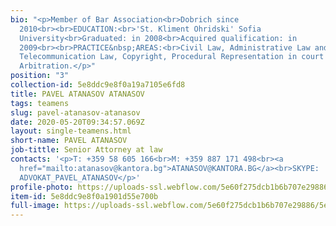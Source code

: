 ```yaml
---
bio: "<p>Member of Bar Association<br>Dobrich since
  2010<br><br>EDUCATION:<br>'St. Kliment Ohridski' Sofia
  University<br>Graduated: in 2008<br>Acquired qualification: in
  2009<br><br>PRACTICE&nbsp;AREAS:<br>Civil Law, Administrative Law and Process,
  Telecommunication Law, Copyright, Procedural Representation in court and
  Arbitration.</p>"
position: "3"
collection-id: 5e8ddc9e8f0a19a7105e6fd8
title: PAVEL ATANASOV ATANASOV
tags: teamens
slug: pavel-atanasov-atanasov
date: 2020-05-20T09:34:57.069Z
layout: single-teamens.html
short-name: PAVEL ATANASOV
job-tittle: Senior Attorney at law
contacts: '<p>T: +359 58 605 166<br>M: +359 887 171 498<br><a
  href="mailto:atanasov@kantora.bg">ATANASOV@KANTORA.BG</a><br>SKYPE:
  ADVOKAT_PAVEL_ATANASOV</p>'
profile-photo: https://uploads-ssl.webflow.com/5e60f275dcb1b6b707e29886/5e60f2ecafff65e14d9b9afe_5e52e2ac33d368c1d43b4448_5ca391f1db5d2e0cf3ea75b0_Atanasov_Small.jpeg
item-id: 5e8ddc9e8f0a1901d55e700b
full-image: https://uploads-ssl.webflow.com/5e60f275dcb1b6b707e29886/5e60f2ecafff65c9939b9aff_5e52e2ac33d368967c3b4447_5ca391ec50cb2eab2121f166_Atanasov.jpeg
---
```


